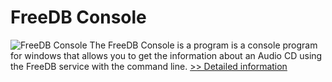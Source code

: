 # FreeDB Console
![FreeDB Console](https://mycommerce.akamaized.net/api/pimages/P300914530/BIG/300914530.PNG)
The FreeDB Console is a program is a console program for windows that allows you to get the information about an Audio CD using the FreeDB service with the command line.
[>> Detailed information](https://secure.shareit.com/shareit/product.html?productid=300914530&affiliateid=200057808)